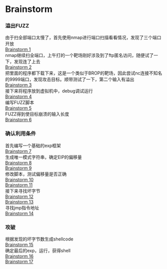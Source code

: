 # Brainstorm

### 溢出FUZZ
由于扫全部端口太慢了，首先使用nmap进行端口扫描看看情况，发现了三个端口开放<br>
[Brainstorm 1](./iamges/Brainstorm0.png)<br>
nmap继续扫全端口，上午打的一个靶场刚好涉及到了ftp匿名访问，随便试了一下，发现连了上去<br>
[Brainstorm 2](./iamges/Brainstorm1.png)<br>
把里面的程序都下载下来，这是一个类似于BROP的靶场，因此尝试nc连接不知名的9999端口，发现攻击目标。顺带测试了一下，第二个输入有溢出<br>
[Brainstorm 3](./iamges/Brainstorm2.png)<br>
接下来将程序放到虚拟机中，debug调试运行<br>
[Brainstorm 4](./iamges/Brainstorm3.png)<br>
编写FUZZ脚本<br>
[Brainstorm 5](./iamges/Brainstorm4.png)<br>
FUZZ得到使目标崩溃的输入长度<br>
[Brainstorm 6](./iamges/Brainstorm5.png)

### 确认利用条件
首先编写一个基础的exp框架<br>
[Brainstorm 7](./iamges/Brainstorm6.png)<br>
生成唯一模式字符串，确定EIP的偏移量<br>
[Brainstorm 8](./iamges/Brainstorm7.png)<br>
[Brainstorm 9](./iamges/Brainstorm8.png)<br>
修改脚本，测试偏移量是否正确<br>
[Brainstorm 10](./iamges/Brainstorm9.png)<br>
[Brainstorm 11](./iamges/Brainstorm10.png)<br>
接下来寻找坏字节<br>
[Brainstorm 12](./iamges/Brainstorm11.png)<br>
[Brainstorm 13](./iamges/Brainstorm12.png)<br>
寻找jmp指令地址<br>
[Brainstorm 14](./iamges/Brainstorm13.png)

### 攻破
根据发现的坏字节数生成shellcode<br>
[Brainstorm 15](./iamges/Brainstorm14.png)<br>
确定最后的exp，运行，获得shell<br>
[Brainstorm 16](./iamges/Brainstorm15.png)<br>
[Brainstorm 17](./iamges/Brainstorm16.png)